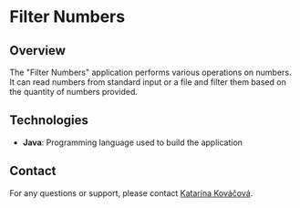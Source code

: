 # Filter Numbers

## Overview

The "Filter Numbers" application performs various operations on numbers. It can read numbers from standard input or a file and filter them based on the quantity of numbers provided.

## Technologies

- **Java**: Programming language used to build the application

## Contact

For any questions or support, please contact [Katarína Kováčová](mailto:katarinakovacova100@gmail.com).
